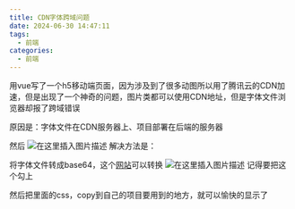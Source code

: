 ```yaml
---
title: CDN字体跨域问题
date: 2024-06-30 14:47:11
tags:
  - 前端
categories:
  - 前端
---
```

用vue写了一个h5移动端页面，因为涉及到了很多动图所以用了腾讯云的CDN加速，但是出现了一个神奇的问题，图片类都可以使用CDN地址，但是字体文件浏览器却报了跨域错误

原因是：字体文件在CDN服务器上、项目部署在后端的服务器

然后
![在这里插入图片描述](https://img-blog.csdnimg.cn/20200929195427816.png#pic_center)
解决方法是：

将字体文件转成base64，这个[网站](https://transfonter.org/)可以转换 
![在这里插入图片描述](https://img-blog.csdnimg.cn/20200929195603934.png?x-oss-process=image/watermark,type_ZmFuZ3poZW5naGVpdGk,shadow_10,text_aHR0cHM6Ly9ibG9nLmNzZG4ubmV0L2xpdWFybXlsaXU=,size_16,color_FFFFFF,t_70#pic_center)
记得要把这个勾上

然后把里面的css，copy到自己的项目要用到的地方，就可以愉快的显示了








